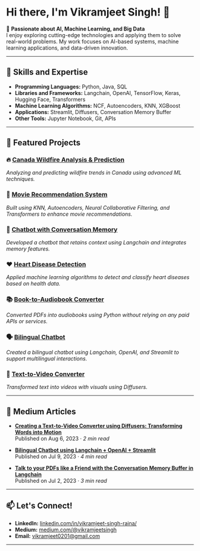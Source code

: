 # Hi there, I'm Vikramjeet Singh! 👋

🌟 **Passionate about AI, Machine Learning, and Big Data**  
I enjoy exploring cutting-edge technologies and applying them to solve real-world problems. My work focuses on AI-based systems, machine learning applications, and data-driven innovation.

---

## 🚀 Skills and Expertise

- **Programming Languages:** Python, Java, SQL  
- **Libraries and Frameworks:** Langchain, OpenAI, TensorFlow, Keras, Hugging Face, Transformers  
- **Machine Learning Algorithms:** NCF, Autoencoders, KNN, XGBoost  
- **Applications:** Streamlit, Diffusers, Conversation Memory Buffer  
- **Other Tools:** Jupyter Notebook, Git, APIs  

---

## 📂 Featured Projects

### 🔥 [Canada Wildfire Analysis & Prediction](https://github.com/Vikramjeetsingh07/Canada-Wildfire-Analysis-Prediction)  
*Analyzing and predicting wildfire trends in Canada using advanced ML techniques.*  

### 🎥 [Movie Recommendation System](https://github.com/Vikramjeetsingh07/Movie-Recomendation-system-using-KNN-Autoencoders-NCF-transformers)  
*Built using KNN, Autoencoders, Neural Collaborative Filtering, and Transformers to enhance movie recommendations.*  

### 🤖 [Chatbot with Conversation Memory](https://github.com/Vikramjeetsingh07/chatbot-with-conversation-memory-langchain)  
*Developed a chatbot that retains context using Langchain and integrates memory features.*  

### ❤️ [Heart Disease Detection](https://github.com/Vikramjeetsingh07/Heart_Disease_Detection)  
*Applied machine learning algorithms to detect and classify heart diseases based on health data.*  

### 📚 [Book-to-Audiobook Converter](https://github.com/Vikramjeetsingh07/Book-to-Audiobook)  
*Converted PDFs into audiobooks using Python without relying on any paid APIs or services.*  

### 🗣️ [Bilingual Chatbot](https://github.com/Vikramjeetsingh07/bilingualchatbot)  
*Created a bilingual chatbot using Langchain, OpenAI, and Streamlit to support multilingual interactions.*  

### 🎥 [Text-to-Video Converter](https://github.com/Vikramjeetsingh07/text-to-video-converter_with_diffusers)  
*Transformed text into videos with visuals using Diffusers.*  

---

## 📝 Medium Articles

- [**Creating a Text-to-Video Converter using Diffusers: Transforming Words into Motion**](https://medium.com/@vikramjeetsingh/creating-a-text-to-video-converter-using-diffusers-transforming-words-into-motion)  
  Published on Aug 6, 2023 · *2 min read*  

- [**Bilingual Chatbot using Langchain + OpenAI + Streamlit**](https://medium.com/@vikramjeetsingh/bilingual-chatbot-using-langchain-openai-streamlit)  
  Published on Jul 9, 2023 · *4 min read*  

- [**Talk to your PDFs like a Friend with the Conversation Memory Buffer in Langchain**](https://medium.com/@vikramjeetsingh/talk-to-your-pdfs-like-a-friend-with-the-conversation-memory-buffer-in-langchain)  
  Published on Jul 2, 2023 · *3 min read*  

---


## 📫 Let's Connect!

- **LinkedIn:** [linkedin.com/in/vikramjeet-singh-raina/](https://www.linkedin.com/in/vikramjeet-singh-raina/)  
- **Medium:** [medium.com/@vikramjeetsingh](https://medium.com/@vikramjeetsingh)  
- **Email:** vikramjeet0201@gmail.com  

---



